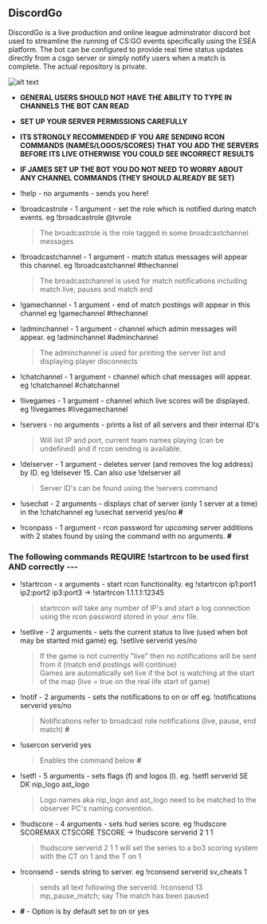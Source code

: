 ## DiscordGo

DiscordGo is a live production and online league adminstrator discord bot used to streamline the running of CS:GO events specifically using the ESEA platform. The bot can be configured to provide real time status updates directly from a csgo server or simply notify users when a match is complete. The actual repository is private.

![alt text](https://cdn.discordapp.com/attachments/546946476836782090/546955027210829825/no_backround.png)

- **GENERAL USERS SHOULD NOT HAVE THE ABILITY TO TYPE IN CHANNELS THE BOT CAN READ** 
- **SET UP YOUR SERVER PERMISSIONS CAREFULLY**
- **ITS STRONGLY RECOMMENDED IF YOU ARE SENDING RCON COMMANDS (NAMES/LOGOS/SCORES) THAT YOU ADD THE SERVERS BEFORE ITS LIVE OTHERWISE YOU COULD SEE INCORRECT RESULTS**

- **IF JAMES SET UP THE BOT YOU DO NOT NEED TO WORRY ABOUT ANY CHANNEL COMMANDS (THEY SHOULD ALREADY BE SET)**



- !help - no arguments - sends you here!

- !broadcastrole - 1 argument - set the role which is notified during match events. eg !broadcastrole @tvrole  
    >The broadcastrole is the role tagged in some broadcastchannel messages

- !broadcastchannel - 1 argument - match status messages will appear this channel. eg !broadcastchannel #thechannel  
    >The broadcastchannel is used for match notifications including match live, pauses and match end

- !gamechannel - 1 argument - end of match postings will appear in this channel eg !gamechannel #thechannel  
     
- !adminchannel - 1 argument - channel which admin messages will appear. eg !adminchannel #adminchannel  
    >The adminchannel is used for printing the server list and displaying player disconnects  
    
- !chatchannel - 1 argument - channel which chat messages will appear. eg !chatchannel #chatchannel  

- !livegames - 1 argument - channel which live scores will be displayed. eg !livegames #livegamechannel  
   
- !servers - no arguments - prints a list of all servers and their internal ID's  
    >Will list IP and port, current team names playing (can be undefined) and if rcon sending is available.    

- !delserver - 1 argument - deletes server (and removes the log address) by ID. eg !delsever 15. Can also use !delserver all  
    >Server ID's can be found using the !servers command  
 
- !usechat - 2 arguments - displays chat of server (only 1 server at a time) in the !chatchannel eg !usechat serverid yes/no **#**

- !rconpass - 1 argument - rcon password for upcoming server additions with 2 states found by using the command with no arguments. **#** 

 ### The following commands REQUIRE !startrcon to be used first AND correctly ---  

- !startrcon - x arguments - start rcon functionality. eg !startrcon ip1:port1 ip2:port2 ip3:port3 -> !startrcon 1.1.1.1:12345  
    >startrcon will take any number of IP's and start a log connection using the rcon password stored in your .env file.  

- !setlive - 2 arguments  - sets the current status to live (used when bot may be started mid game) eg. !setlive serverid yes/no   
    >If the game is not currently "live" then no notifications will be sent from it (match end postings will continue)    
    >Games are automatically set live if the bot is watching at the start of the map (live = true on the real life start of game)  
    
 - !notif - 2 arguments  - sets the notifications to on or off eg. !notifications serverid yes/no  
    >Notifications refer to broadcast role notifications (live, pause, end match) **#**
    
 - !usercon serverid yes  
    >Enables the command below **#**

- !setfl - 5 arguments - sets flags (f) and logos (l). eg. !setfl serverid SE DK nip_logo ast_logo  
    >Logo names aka nip_logo and ast_logo need to be matched to the observer PC's naming convention.   

- !hudscore - 4 arguments - sets hud series score. eg !hudscore SCOREMAX CTSCORE TSCORE -> !hudscore serverid 2 1 1  
    >!hudscore serverid 2 1 1 will set the series to a bo3 scoring system with the CT on 1 and the T on 1  

- !rconsend - sends string to server. eg !rconsend serverid sv_cheats 1  
    >sends all text following the serverid. !rconsend 13 mp_pause_match; say The match has been paused  



- **#** - Option is by default set to on or yes
